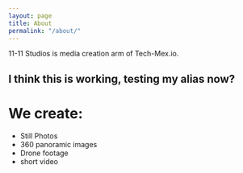 ```yaml
---
layout: page
title: About
permalink: "/about/"
---
```

11-11 Studios is media creation arm of Tech-Mex.io.

## I think this is working, testing my alias now?

# We create:

* Still Photos
* 360 panoramic images
* Drone footage
* short video